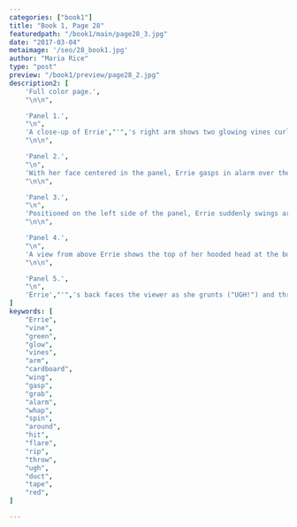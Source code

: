 ```yaml
---
categories: ["book1"]
title: "Book 1, Page 28"
featuredpath: "/book1/main/page28_3.jpg"
date: "2017-03-04"
metaimage: '/seo/28_book1.jpg'
author: "Maria Rice"
type: "post"
preview: "/book1/preview/page28_2.jpg"
description2: [
    'Full color page.',
    "\n\n",

    'Panel 1.',
    "\n",
    'A close-up of Errie',"'",'s right arm shows two glowing vines curling around her elbow and over her red cardboard wing, which is still duct-taped to her jacket sleeve.',
    "\n\n",

    'Panel 2.',
    "\n",
    'With her face centered in the panel, Errie gasps in alarm over the rustling of the vines ("SH-SH-SH-SH-SH") as she looks down to the left side of the panel.',
    "\n\n",

    'Panel 3.',
    "\n",
    'Positioned on the left side of the panel, Errie suddenly swings around, slapping the vines with the cardboard wing on her right arm ("WHAP!"). The vines',"'",' green glow flares up ("FSHSHH!") in response. Only three of them are visible, reaching out from the right side of the panel.',
    "\n\n",

    'Panel 4.',
    "\n",
    'A view from above Errie shows the top of her hooded head at the bottom of the panel and her arms held out in front of her, her left hand ripping the duct tape on her right wrist--the last constraint holding her red cardboard wing to her arm.',
    "\n\n",

    'Panel 5.',
    "\n",
    'Errie',"'",'s back faces the viewer as she grunts ("UGH!") and throws the cardboard wing back-handed at the vines, now stalled at the end of the bridge.',
]
keywords: [
    "Errie", 
    "vine",
    "green",
    "glow",
    "vines",
    "arm",
    "cardboard",
    "wing",
    "gasp",
    "grab",
    "alarm",
    "whap",
    "spin",
    "around",
    "hit",
    "flare",
    "rip",
    "throw",
    "ugh",
    "duct",
    "tape",
    "red",
]

---
```

